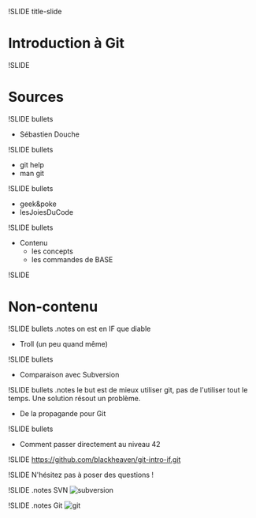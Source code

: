 !SLIDE title-slide
# Introduction à Git #

!SLIDE
# Sources #

!SLIDE bullets
  * Sébastien Douche

!SLIDE bullets
  * git help
  * man git

!SLIDE bullets
  * geek&poke
  * lesJoiesDuCode

!SLIDE bullets
* Contenu
  * les concepts
  * les commandes de BASE

!SLIDE
# Non-contenu #

!SLIDE bullets
.notes on est en IF que diable
  * Troll (un peu quand même)

!SLIDE bullets
  * Comparaison avec Subversion

!SLIDE bullets
.notes le but est de mieux utiliser git, pas de l'utiliser tout le temps. Une solution résout un problème.
  * De la propagande pour Git

!SLIDE bullets
  * Comment passer directement au niveau 42

!SLIDE
https://github.com/blackheaven/git-intro-if.git

!SLIDE
N'hésitez pas à poser des questions !

!SLIDE
.notes SVN
![subversion](subversion.png)

!SLIDE
.notes Git
![git](git.png)
